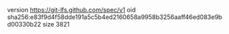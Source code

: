 version https://git-lfs.github.com/spec/v1
oid sha256:e83f9d4f58dde191a5c5b4ed2160658a9958b3256aaff46ed083e9bd00330b22
size 3821
